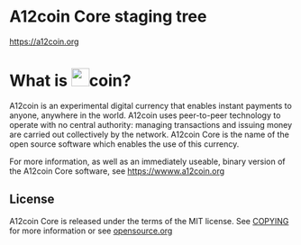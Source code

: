 A12coin Core staging tree
=========================

https://a12coin.org

What is <img src="http://images.a12coin.org/a12coin32.png" width="32" height="32"/>coin?
================
A12coin is an experimental digital currency that enables instant payments to anyone, anywhere in the world.
A12coin uses peer-to-peer technology to operate with no central authority: managing transactions and issuing money are carried out collectively by the network. A12coin Core is the name of the open source software which enables the use of this currency.

For more information, as well as an immediately useable, binary version of the A12coin Core software, see
https://wwww.a12coin.org

License
-------
A12coin Core is released under the terms of the MIT license.
See [COPYING](COPYING) for more information or see [opensource.org](https://opensource.org/licenses/MIT)
